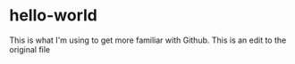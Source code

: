 # hello-world
This is what I'm using to get more familiar with Github.
This is an edit to the original file
